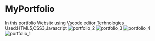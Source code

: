 # MyPortfolio
In this portfolio Website using Vscode editor
Technologies Used:HTML5,CSS3,Javascript
![portfolio_2](https://user-images.githubusercontent.com/75440215/146261626-7e51e79d-433b-4abb-9124-75416d3c9b6a.jpg)
![portfolio_3](https://user-images.githubusercontent.com/75440215/146261634-09d83c6e-b0bd-4301-8988-edbebd4396d3.jpg)
![portfolio_4](https://user-images.githubusercontent.com/75440215/146261637-47d89c25-39de-4180-bf2f-43c685c1ae64.jpg)
![portfolio_1](https://user-images.githubusercontent.com/75440215/146261639-f9e422a7-2457-4a0c-9dea-82825cf69fef.jpg)
